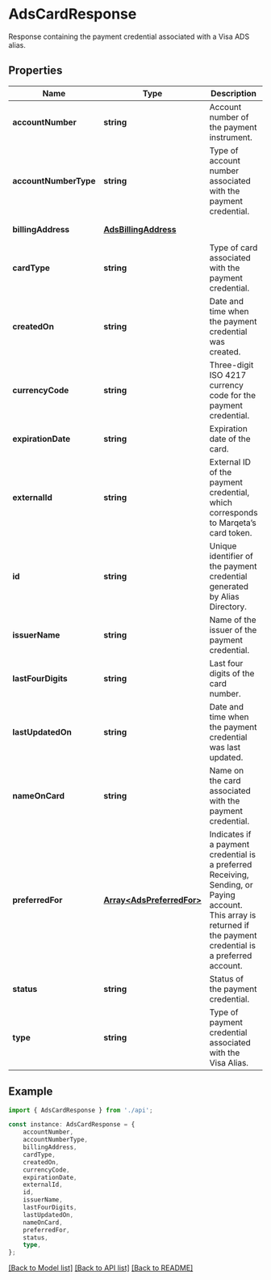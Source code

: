 # AdsCardResponse

Response containing the payment credential associated with a Visa ADS alias.

## Properties

Name | Type | Description | Notes
------------ | ------------- | ------------- | -------------
**accountNumber** | **string** | Account number of the payment instrument. | [default to undefined]
**accountNumberType** | **string** | Type of account number associated with the payment credential. | [optional] [default to undefined]
**billingAddress** | [**AdsBillingAddress**](AdsBillingAddress.md) |  | [default to undefined]
**cardType** | **string** | Type of card associated with the payment credential. | [optional] [default to undefined]
**createdOn** | **string** | Date and time when the payment credential was created. | [optional] [default to undefined]
**currencyCode** | **string** | Three-digit ISO 4217 currency code for the payment credential. | [optional] [default to undefined]
**expirationDate** | **string** | Expiration date of the card. | [optional] [default to undefined]
**externalId** | **string** | External ID of the payment credential, which corresponds to Marqeta’s card token. | [optional] [default to undefined]
**id** | **string** | Unique identifier of the payment credential generated by Alias Directory. | [optional] [default to undefined]
**issuerName** | **string** | Name of the issuer of the payment credential. | [optional] [default to undefined]
**lastFourDigits** | **string** | Last four digits of the card number. | [optional] [default to undefined]
**lastUpdatedOn** | **string** | Date and time when the payment credential was last updated. | [optional] [default to undefined]
**nameOnCard** | **string** | Name on the card associated with the payment credential. | [optional] [default to undefined]
**preferredFor** | [**Array&lt;AdsPreferredFor&gt;**](AdsPreferredFor.md) | Indicates if a payment credential is a preferred Receiving, Sending, or Paying account.  This array is returned if the payment credential is a preferred account. | [optional] [default to undefined]
**status** | **string** | Status of the payment credential. | [optional] [default to undefined]
**type** | **string** | Type of payment credential associated with the Visa Alias. | [default to undefined]

## Example

```typescript
import { AdsCardResponse } from './api';

const instance: AdsCardResponse = {
    accountNumber,
    accountNumberType,
    billingAddress,
    cardType,
    createdOn,
    currencyCode,
    expirationDate,
    externalId,
    id,
    issuerName,
    lastFourDigits,
    lastUpdatedOn,
    nameOnCard,
    preferredFor,
    status,
    type,
};
```

[[Back to Model list]](../README.md#documentation-for-models) [[Back to API list]](../README.md#documentation-for-api-endpoints) [[Back to README]](../README.md)
